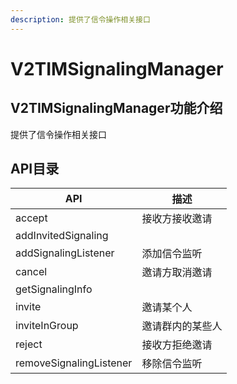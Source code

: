 ```yaml
---
description: 提供了信令操作相关接口
---
```


# V2TIMSignalingManager

## V2TIMSignalingManager功能介绍

提供了信令操作相关接口

## API目录

| API                     | 描述       |
| ----------------------- | -------- |
| accept                  | 接收方接收邀请  |
| addInvitedSignaling     |          |
| addSignalingListener    | 添加信令监听   |
| cancel                  | 邀请方取消邀请  |
| getSignalingInfo        |          |
| invite                  | 邀请某个人    |
| inviteInGroup           | 邀请群内的某些人 |
| reject                  | 接收方拒绝邀请  |
| removeSignalingListener | 移除信令监听   |
